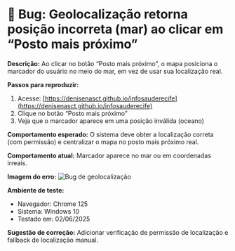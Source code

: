 # 🐛 Bug: Geolocalização retorna posição incorreta (mar) ao clicar em “Posto mais próximo”

**Descrição:**
Ao clicar no botão “Posto mais próximo”, o mapa posiciona o marcador do usuário no meio do mar, em vez de usar sua localização real.

**Passos para reproduzir:**
1. Acesse: [https://denisenasct.github.io/infosauderecife](https://denisenasct.github.io/infosauderecife)
2. Clique no botão “Posto mais próximo”
3. Veja que o marcador aparece em uma posição inválida (oceano)

**Comportamento esperado:**
O sistema deve obter a localização correta (com permissão) e centralizar o mapa no posto mais próximo real.

**Comportamento atual:**
Marcador aparece no mar ou em coordenadas irreais.

**Imagem do erro:**
![Bug de geolocalização]([https://denisenasct.github.io/infosauderecife/img/bug2.JPG](https://github.com/denisenasct/https-github.com-infosauderecife/tree/main/img))

**Ambiente de teste:**
- Navegador: Chrome 125
- Sistema: Windows 10
- Testado em: 02/06/2025

**Sugestão de correção:**
Adicionar verificação de permissão de localização e fallback de localização manual.
